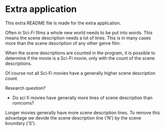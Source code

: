 # Extra application

This extra README file is made for the extra application.

Often in Sci-Fi films a whole new world needs to be put into words. 
This means the scene description needs a lot of lines. This is in many cases more than 
the scene description of any other genre film.  

When the scene descriptions are counted in the program, it is possible to determine if the movie 
is a Sci-Fi movie, only with the count of the scene descriptions.

Of course not all Sci-Fi movies have a generally higher scene description count.

Research question? 

- Do sci fi movies have generally more lines of scene description than romcoms? 

Longer movies generally have more scene description lines. 
To remove this advantage we devide the scene description line ('N') by the scene boundary ('S').
